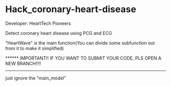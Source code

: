 # Hack_coronary-heart-disease

Developer: HeartTech Pioneers

Detect coronary heart disease using PCG and ECG

"HeartWave" is the main function(You can divide some subfunction out from it to make it simplified)

****** IMPORTANT!!
IF YOU WANT TO SUBMIT YOUR CODE, PLS OPEN A NEW BRANCH!!!!
******

just ignore the "main_model"
